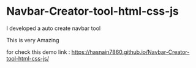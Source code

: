 # Navbar-Creator-tool-html-css-js
I developed a auto create navbar tool 

This is very Amazing 

for check this demo link : https://hasnain7860.github.io/Navbar-Creator-tool-html-css-js/

